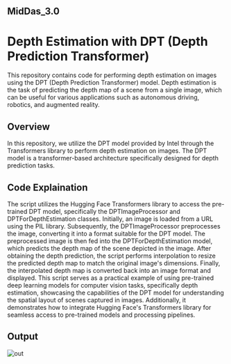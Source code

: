 ## MidDas_3.0


# Depth Estimation with DPT (Depth Prediction Transformer)
This repository contains code for performing depth estimation on images using the DPT (Depth Prediction Transformer) model. Depth estimation is the task of predicting the depth map of a scene from a single image, which can be useful for various applications such as autonomous driving, robotics, and augmented reality.

## Overview
In this repository, we utilize the DPT model provided by Intel through the Transformers library to perform depth estimation on images. The DPT model is a transformer-based architecture specifically designed for depth prediction tasks.

## Code Explaination
The script utilizes the Hugging Face Transformers library to access the pre-trained DPT model, specifically the DPTImageProcessor and DPTForDepthEstimation classes. Initially, an image is loaded from a URL using the PIL library. Subsequently, the DPTImageProcessor preprocesses the image, converting it into a format suitable for the DPT model. The preprocessed image is then fed into the DPTForDepthEstimation model, which predicts the depth map of the scene depicted in the image. After obtaining the depth prediction, the script performs interpolation to resize the predicted depth map to match the original image's dimensions. Finally, the interpolated depth map is converted back into an image format and displayed. This script serves as a practical example of using pre-trained deep learning models for computer vision tasks, specifically depth estimation, showcasing the capabilities of the DPT model for understanding the spatial layout of scenes captured in images. Additionally, it demonstrates how to integrate Hugging Face's Transformers library for seamless access to pre-trained models and processing pipelines.

## Output
![out](https://github.com/AkshayRamakrishnann/MidDas_3.0/assets/111365771/1103ce34-c600-4201-9f44-a78bcd5803d2)

